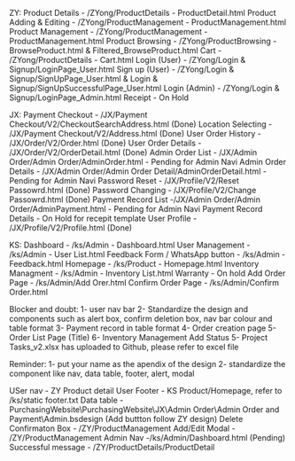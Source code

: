 ZY:
Product Details - /ZYong/ProductDetails - ProductDetail.html
Product Adding & Editing - /ZYong/ProductManagement - ProductManagement.html
Product Management - /ZYong/ProductManagement - ProductManagement.html
Product Browsing - /ZYong/ProductBrowsing - BrowseProduct.html & Filtered_BrowseProduct.html
Cart - /ZYong/ProductDetails - Cart.html
Login (User) - /ZYong/Login & Signup/LoginPage_User.html
Sign up (User) - /ZYong/Login & Signup/SignUpPage_User.html & Login & Signup/SignUpSuccessfulPage_User.html
Login (Admin) - /ZYong/Login & Signup/LoginPage_Admin.html
Receipt - On Hold

JX:
Payment Checkout - /JX/Payment Checkout/V2/CheckoutSearchAddress.html (Done)
Location Selecting - /JX/Payment Checkout/V2/Address.html (Done)
User Order History - /JX/Order/V2/Order.html (Done)
User Order Details - /JX/Order/V2/OrderDetail.html (Done)
Admin Order List -  /JX/Admin Order/Admin Order/AdminOrder.html - Pending for Admin Navi
Admin Order Details - /JX/Admin Order/Admin Order Detail/AdminOrderDetail.html - Pending for Admin Navi
Password Reset - /JX/Profile/V2/Reset Passowrd.html (Done)
Password Changing - /JX/Profile/V2/Change Passowrd.html (Done)
Payment Record List -/JX/Admin Order/Admin Order/AdminPayment.html - Pending for Admin Navi
Payment Record Details - On Hold for recepit template
User Profile - /JX/Profile/V2/Profile.html (Done)

KS:
Dashboard - /ks/Admin - Dashboard.html
User Management - /ks/Admin - User List.html
Feedback Form / WhatsApp button - /ks/Admin - Feedback.html
Homepage - /ks/Product - Homepage.html
Inventory Managment - /ks/Admin - Inventory List.html
Warranty - On hold
Add Order Page - /ks/Admin/Add Orer.html
Confirm Order Page - /ks/Admin/Confirm Order.html

Blocker and doubt:
1- user nav bar
2- Standardize the design and components such as alert box, confirm deletion box, nav bar colour and table format
3- Payment record in table format
4- Order creation page
5- Order List Page (Title)
6- Inventory Management Add Status
5- Project Tasks_v2.xlsx has uploaded to Github, please refer to excel file

Reminder:
1- put your name as the apendix of the design
2- standardize the component like nav, data table, footer, alert, modal

USer nav - ZY Product detail
User Footer - KS Product/Homepage, refer to /ks/static footer.txt
Data table - PurchasingWebsite\PurchasingWebsite\JX\Admin Order\Admin Order and Payment\Admin.bsdesign (Add buttton follow ZY design)
Delete Confirmaton Box - /ZY/ProductManagement
Add/Edit Modal - /ZY/ProductManagement
Admin Nav -/ks/Admin/Dashboard.html (Pending)
Successful message - /ZY/ProductDetails/ProductDetail 